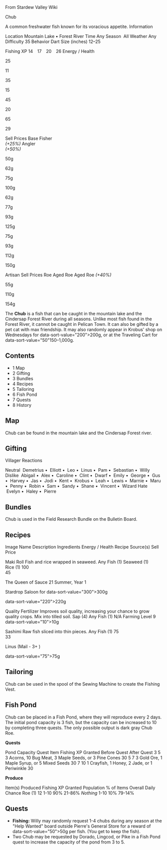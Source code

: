 From Stardew Valley Wiki

Chub

A common freshwater fish known for its voracious appetite. Information

Location Mountain Lake • Forest River Time Any Season  All Weather Any Difficulty 35 Behavior Dart Size (inches) 12–25

Fishing XP 14    17    20    26 Energy / Health

25

11

35

15

45

20

65

29

Sell Prices Base Fisher  
*(+25%)* Angler  
*(+50%)*

50g

62g

75g

100g

62g

77g

93g

125g

75g

93g

112g

150g

Artisan Sell Prices Roe Aged Roe Aged Roe *(+40%)*

55g

110g

154g

The **Chub** is a fish that can be caught in the mountain lake and the Cindersap Forest River during all seasons. Unlike most fish found in the Forest River, it cannot be caught in Pelican Town. It can also be gifted by a pet cat with max friendship. It may also randomly appear in Krobus' shop on Wednesdays for data-sort-value="200"&gt;200g, or at the Traveling Cart for data-sort-value="50"150–1,000g.

## Contents

- 1 Map
- 2 Gifting
- 3 Bundles
- 4 Recipes
- 5 Tailoring
- 6 Fish Pond
- 7 Quests
- 8 History

## Map

Chub can be found in the mountain lake and the Cindersap Forest river.

## Gifting

Villager Reactions

Neutral  Demetrius •  Elliott •  Leo •  Linus •  Pam •  Sebastian •  Willy Dislike  Abigail •  Alex •  Caroline •  Clint •  Dwarf •  Emily •  George •  Gus •  Harvey •  Jas •  Jodi •  Kent •  Krobus •  Leah •  Lewis •  Marnie •  Maru •  Penny •  Robin •  Sam •  Sandy •  Shane •  Vincent •  Wizard Hate  Evelyn •  Haley •  Pierre

## Bundles

Chub is used in the Field Research Bundle on the Bulletin Board.

## Recipes

Image Name Description Ingredients Energy / Health Recipe Source(s) Sell Price

Maki Roll Fish and rice wrapped in seaweed. Any Fish (1) Seaweed (1) Rice (1) 100  
45

The Queen of Sauce 21 Summer, Year 1

Stardrop Saloon for data-sort-value="300"&gt;300g

data-sort-value="220"&gt;220g

Quality Fertilizer Improves soil quality, increasing your chance to grow quality crops. Mix into tilled soil. Sap (4) Any Fish (1) N/A Farming Level 9 data-sort-value="10"&gt;10g

Sashimi Raw fish sliced into thin pieces. Any Fish (1) 75  
33

Linus (Mail - 3+ )

data-sort-value="75"&gt;75g

## Tailoring

Chub can be used in the spool of the Sewing Machine to create the Fishing Vest.

## Fish Pond

Chub can be placed in a Fish Pond, where they will reproduce every 2 days. The initial pond capacity is 3 fish, but the capacity can be increased to 10 by completing three quests. The only possible output is dark gray Chub Roe.

**Quests**

Pond Capacity Quest Item Fishing XP Granted Before Quest After Quest 3 5 3 Acorns, 10 Bug Meat, 3 Maple Seeds, or 3 Pine Cones 30 5 7 3 Gold Ore, 1 Maple Syrup, or 5 Mixed Seeds 30 7 10 1 Crayfish, 1 Honey, 2 Jade, or 1 Periwinkle 30

**Produce**

Item(s) Produced Fishing XP Granted Population % of Items Overall Daily Chance Roe (1) 12 1-10 90% 21-86% *Nothing* 1-10 10% 79-14%

## Quests

- **Fishing:** Willy may randomly request 1-4 chubs during any season at the "Help Wanted" board outside Pierre's General Store for a reward of data-sort-value="50"&gt;50g per fish. (You get to keep the fish).
- Two Chub may be requested by Dorado, Lingcod, or Pike in a Fish Pond quest to increase the capacity of the pond from 3 to 5.